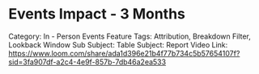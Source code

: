 # Events Impact - 3 Months

Category: In - Person Events
Feature Tags: Attribution, Breakdown Filter, Lookback Window
Sub Subject: Table
Subject: Report
Video Link: https://www.loom.com/share/ada1d396e21b4f77b734c5b57654107f?sid=3fa907df-a2c4-4e9f-857b-7db46a2ea533